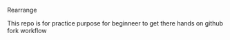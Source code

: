 Rearrange 

This repo is for practice purpose for beginneer to get 
there hands on github fork workflow